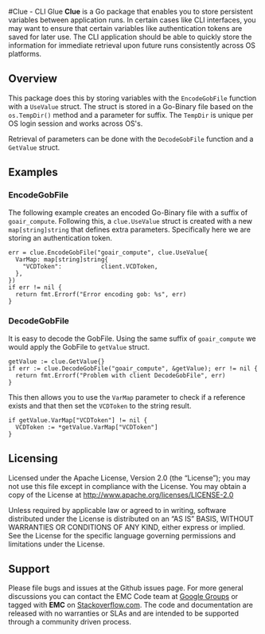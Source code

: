 #Clue - CLI Glue
**Clue** is a Go package that enables you to store persistent variables between application runs.  In certain cases like CLI interfaces, you may want to ensure that certain variables like authentication tokens are saved for later use.  The CLI application should be able to quickly store the information for immediate retrieval upon future runs consistently across OS platforms.


## Overview

This package does this by storing variables with the ```EncodeGobFile``` function with a ```UseValue``` struct.  The struct is stored in a Go-Binary file based on the ```os.TempDir()``` method and a parameter for suffix.  The ```TempDir``` is unique per OS login session and works across OS's.

Retrieval of parameters can be done with the ```DecodeGobFile``` function and a ```GetValue``` struct.  


## Examples
### EncodeGobFile
The following example creates an encoded Go-Binary file with a suffix of ```goair_compute```.  Following this, a ```clue.UseValue``` struct is created with a new ```map[string]string``` that defines extra parameters.  Specifically here we are storing an authentication token.

    err = clue.EncodeGobFile("goair_compute", clue.UseValue{
      VarMap: map[string]string{
        "VCDToken":           client.VCDToken,
      },
    })
    if err != nil {
      return fmt.Errorf("Error encoding gob: %s", err)
    }

### DecodeGobFile
It is easy to decode the GobFile.  Using the same suffix of ```goair_compute``` we would apply the GobFile to ```getValue``` struct.

    getValue := clue.GetValue{}
    if err := clue.DecodeGobFile("goair_compute", &getValue); err != nil {
      return fmt.Errorf("Problem with client DecodeGobFile", err)
    }

This then allows you to use the ```VarMap``` parameter to check if a reference exists and that then set the ```VCDToken``` to the string result.

    if getValue.VarMap["VCDToken"] != nil {
      VCDToken := *getValue.VarMap["VCDToken"]
    }



Licensing
---------
Licensed under the Apache License, Version 2.0 (the “License”); you may not use this file except in compliance with the License. You may obtain a copy of the License at <http://www.apache.org/licenses/LICENSE-2.0>

Unless required by applicable law or agreed to in writing, software distributed under the License is distributed on an “AS IS” BASIS, WITHOUT WARRANTIES OR CONDITIONS OF ANY KIND, either express or implied. See the License for the specific language governing permissions and limitations under the License.

Support
-------
Please file bugs and issues at the Github issues page. For more general discussions you can contact the EMC Code team at <a href="https://groups.google.com/forum/#!forum/emccode-users">Google Groups</a> or tagged with **EMC** on <a href="https://stackoverflow.com">Stackoverflow.com</a>. The code and documentation are released with no warranties or SLAs and are intended to be supported through a community driven process.
